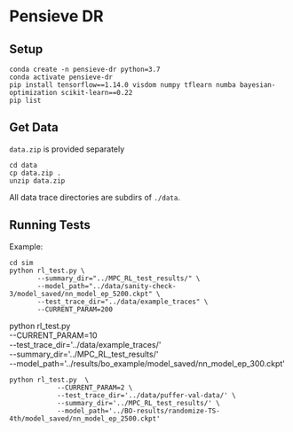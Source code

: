 # Pensieve DR

## Setup

```
conda create -n pensieve-dr python=3.7
conda activate pensieve-dr
pip install tensorflow==1.14.0 visdom numpy tflearn numba bayesian-optimization scikit-learn==0.22
pip list
```

## Get Data

`data.zip` is provided separately

```
cd data
cp data.zip .
unzip data.zip
```

All data trace directories are subdirs of `./data`.

## Running Tests

Example:

```
cd sim
python rl_test.py \
       --summary_dir="../MPC_RL_test_results/" \
       --model_path="../data/sanity-check-3/model_saved/nn_model_ep_5200.ckpt" \
       --test_trace_dir="../data/example_traces" \
       --CURRENT_PARAM=200
```


python rl_test.py  \
            --CURRENT_PARAM=10 \
            --test_trace_dir='../data/example_traces/' \
            --summary_dir='../MPC_RL_test_results/' \
            --model_path='../results/bo_example/model_saved/nn_model_ep_300.ckpt'
     
```       
python rl_test.py  \
            --CURRENT_PARAM=2 \
            --test_trace_dir='../data/puffer-val-data/' \
            --summary_dir='../MPC_RL_test_results/' \
            --model_path='../BO-results/randomize-TS-4th/model_saved/nn_model_ep_2500.ckpt'
```